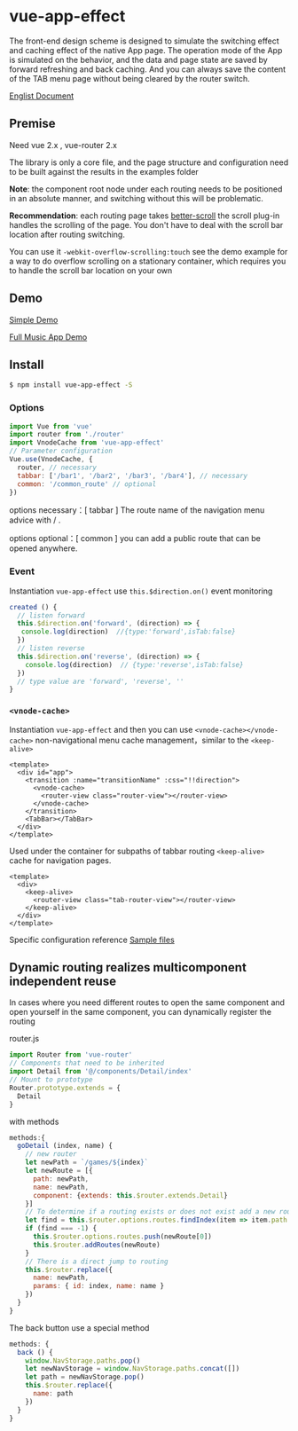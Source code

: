 # vue-app-effect
The front-end design scheme is designed to simulate the switching effect and caching effect of the native App page. The operation mode of the App is simulated on the behavior, and the data and page state are saved by forward refreshing and back caching. And you can always save the content of the TAB menu page without being cleared by the router switch.

[Englist Document](https://github.com/JooZh/vue-app-effect/blob/master/README_EN.md)

## Premise
Need vue 2.x , vue-router 2.x 

The library is only a core file, and the page structure and configuration need to be built against the results in the examples folder

**Note**: the component root node under each routing needs to be positioned in an absolute manner, and switching without this will be problematic.

**Recommendation**: each routing page takes [better-scroll](https://github.com/ustbhuangyi/better-scroll) the scroll plug-in handles the scrolling of the page. You don't have to deal with the scroll bar location after routing switching.

You can use it `-webkit-overflow-scrolling:touch` see the demo example for a way to do overflow scrolling on a stationary container, which requires you to handle the scroll bar location on your own

## Demo

[Simple Demo](https://joozh.github.io/vue-app-effect/)

[Full Music App Demo](https://joozh.cn/music/)

## Install

```bash
$ npm install vue-app-effect -S
```

### Options

```js
import Vue from 'vue'
import router from './router' 
import VnodeCache from 'vue-app-effect'
// Parameter configuration
Vue.use(VnodeCache, {
  router, // necessary
  tabbar: ['/bar1', '/bar2', '/bar3', '/bar4'], // necessary
  common: '/common_route' // optional
})
```
options necessary：[ tabbar ] The route name of the navigation menu advice with / .

options optional：[ common ] you can add a public route that can be opened anywhere.

### Event
Instantiation `vue-app-effect` use `this.$direction.on()` event monitoring

```js
created () {
  // listen forward
  this.$direction.on('forward', (direction) => {
   console.log(direction)  //{type:'forward',isTab:false}
  })
  // listen reverse
  this.$direction.on('reverse', (direction) => {
    console.log(direction)  // {type:'reverse',isTab:false}
  })
  // type value are 'forward', 'reverse', ''
}
```
### `<vnode-cache>`

Instantiation `vue-app-effect` and then you can use `<vnode-cache></vnode-cache>` non-navigational menu cache management，similar to the `<keep-alive>`

```vue
<template>
  <div id="app">
    <transition :name="transitionName" :css="!!direction">
      <vnode-cache>
        <router-view class="router-view"></router-view>
      </vnode-cache>
    </transition>
    <TabBar></TabBar>
  </div>
</template>
```
Used under the container for subpaths of tabbar routing `<keep-alive>` cache for navigation pages.

```vue
<template>
  <div>
    <keep-alive>
      <router-view class="tab-router-view"></router-view>
    </keep-alive>
  </div>
</template>
```

Specific configuration reference [Sample files](https://github.com/JooZh/vue-app-effect/tree/master/examples)

## Dynamic routing realizes multicomponent independent reuse

In cases where you need different routes to open the same component and open yourself in the same component, you can dynamically register the routing

router.js

```js
import Router from 'vue-router'
// Components that need to be inherited
import Detail from '@/components/Detail/index'
// Mount to prototype
Router.prototype.extends = {
  Detail
}
```
with methods

```js
methods:{
  goDetail (index, name) {
    // new router
    let newPath = `/games/${index}`
    let newRoute = [{
      path: newPath,
      name: newPath,
      component: {extends: this.$router.extends.Detail}
    }]
    // To determine if a routing exists or does not exist add a new routing
    let find = this.$router.options.routes.findIndex(item => item.path === newPath)
    if (find === -1) {
      this.$router.options.routes.push(newRoute[0])
      this.$router.addRoutes(newRoute)
    }
    // There is a direct jump to routing
    this.$router.replace({
      name: newPath,
      params: { id: index, name: name }
    })
  }
}

```
The back button use a special method

```js
methods: {
  back () {
    window.NavStorage.paths.pop()
    let newNavStorage = window.NavStorage.paths.concat([])
    let path = newNavStorage.pop()
    this.$router.replace({
      name: path
    })
  }
}

```
